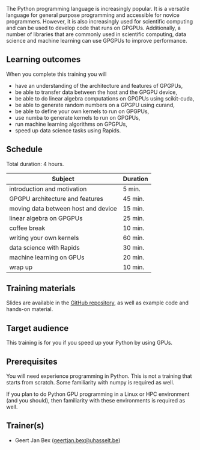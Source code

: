 The Python programming language is increasingly popular.  It is a
versatile language for general purpose programming and accessible
for novice programmers.  However, it is also increasingly used for
scientific computing and can be used to develop code that runs on
GPGPUs.  Additionally, a number of libraries that are commonly used
in scientific computing, data science and machine learning can use
GPGPUs to improve performance.


## Learning outcomes

When you complete this training you will

  * have an understanding of the architecture and features of GPGPUs,
  * be able to transfer data between the host and the GPGPU device,
  * be able to do linear algebra computations on GPGPUs using
    scikit-cuda,
  * be able to generate random numbers on a GPGPU using curand,
  * be able to define your own kernels to run on GPGPUs,
  * use numba to generate kernels to run on GPGPUs,
  * run machine learning algorithms on GPGPUs,
  * speed up data science tasks using Rapids.


## Schedule

Total duration: 4 hours.

  | Subject                                     | Duration |
  |---------------------------------------------|----------|
  | introduction and motivation                 |  5 min.  |
  | GPGPU architecture and features             | 45 min.  |
  | moving data between host and device         | 15 min.  |
  | linear algebra on GPGPUs                    | 25 min.  |
  | coffee break                                | 10 min.  |
  | writing your own kernels                    | 60 min.  |
  | data science with Rapids                    | 30 min.  |
  | machine learning on GPUs                    | 20 min.  |
  | wrap up                                     | 10 min.  |


## Training materials

Slides are available in the
 [GitHub repository](https://github.com/gjbex/Python-on-GPUs),
as well as example code and hands-on material.


## Target audience

This training is for you if you speed up your Python by using GPUs.


## Prerequisites

You will need experience programming in Python.  This is not a training that starts
from scratch.  Some familiarity with numpy is required as well.

If you plan to do Python GPU programming in a Linux or HPC environment (and you should), then familiarity with these environments is required as well.


## Trainer(s)

  * Geert Jan Bex ([geertjan.bex@uhasselt.be](mailto:geertjan.bex@uhasselt.be))
